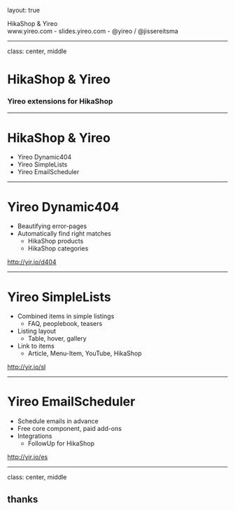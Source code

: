 layout: true
<div class="slide-heading">HikaShop & Yireo</div>
<div class="slide-footer">
    <span>www.yireo.com - slides.yireo.com  - @yireo / @jissereitsma</span>
</div>

---
class: center, middle
# HikaShop & Yireo
### Yireo extensions for HikaShop

---
# HikaShop & Yireo
- Yireo Dynamic404
- Yireo SimpleLists
- Yireo EmailScheduler

---
# Yireo Dynamic404
- Beautifying error-pages
- Automatically find right matches
    - HikaShop products
    - HikaShop categories

http://yir.io/d404

---
# Yireo SimpleLists
- Combined items in simple listings
    - FAQ, peoplebook, teasers
- Listing layout
    - Table, hover, gallery
- Link to items
    - Article, Menu-Item, YouTube, HikaShop

http://yir.io/sl

---
# Yireo EmailScheduler
- Schedule emails in advance
- Free core component, paid add-ons 
- Integrations
    - FollowUp for HikaShop 

http://yir.io/es

---
class: center, middle
## thanks

